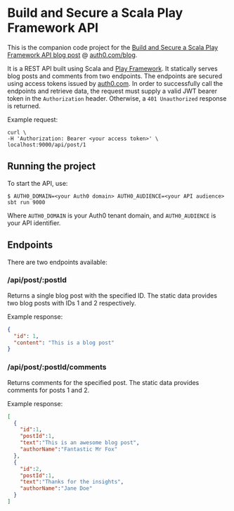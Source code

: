 # Build and Secure a Scala Play Framework API

This is the companion code project for the [Build and Secure a Scala Play Framework API blog post](https://auth0.com/blog/build-and-secure-a-scala-play-framework-api/) @ [auth0.com/blog](https://auth0.com/blog/).

It is a REST API built using Scala and [Play Framework](https://playframework.com). It statically serves blog posts and comments from two endpoints. The endpoints are secured using access tokens issued by [auth0.com](https://auth0.com). In order to successfully call the endpoints and retrieve data, the request must supply a valid JWT bearer token in the `Authorization` header. Otherwise, a `401 Unauthorized` response is returned.

Example request:

```
curl \
-H 'Authorization: Bearer <your access token>' \
localhost:9000/api/post/1
```

## Running the project

To start the API, use:

```
$ AUTH0_DOMAIN=<your Auth0 domain> AUTH0_AUDIENCE=<your API audience> sbt run 9000
```

Where `AUTH0_DOMAIN` is your Auth0 tenant domain, and `AUTH0_AUDIENCE` is your API identifier.

## Endpoints

There are two endpoints available:

### /api/post/:postId

Returns a single blog post with the specified ID. The static data provides two blog posts with IDs 1 and 2 respectively.

Example response:

```json
{
  "id": 1,
  "content": "This is a blog post"
}
```

### /api/post/:postId/comments

Returns comments for the specified post. The static data provides comments for posts 1 and 2.

Example response:

```json
[
  {
    "id":1,
    "postId":1,
    "text":"This is an awesome blog post",
    "authorName":"Fantastic Mr Fox"
  },
  {
    "id":2,
    "postId":1,
    "text":"Thanks for the insights",
    "authorName":"Jane Doe"
  }
]
```
